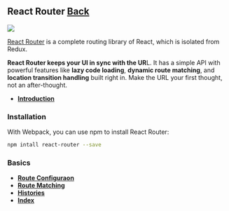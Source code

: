 ## React Router [Back](./../react.md)

![](./1.png)

[React Router](https://github.com/reactjs/react-router) is a complete routing library of React, which is isolated from Redux.

**React Router keeps your UI in sync with the UR**L. It has a simple API with powerful features like **lazy code loading**, **dynamic route matching**, and **location transition handling** built right in. Make the URL your first thought, not an after-thought.

- [**Introduction**](./introduction/introduction.md)

### Installation

With Webpack, you can use npm to install React Router:

```bash
npm intall react-router --save
```

### Basics

- [**Route Configuraon**](./route_configuration/route_configuration.md)
- [**Route Matching**](./route_matching/route_matching.md)
- [**Histories**](./histories/histories.md)
- [**Index**](./index/index.md)
